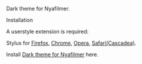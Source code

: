 Dark theme for Nyafilmer.

Installation

A userstyle extension is required:

Stylus for <a href="https://addons.mozilla.org/en-US/firefox/addon/styl-us/" rel="nofollow">Firefox</a>, <a href="https://chrome.google.com/webstore/detail/stylus/clngdbkpkpeebahjckkjfobafhncgmne" rel="nofollow">Chrome</a>, <a href="https://addons.opera.com/en-gb/extensions/details/stylus/" rel="nofollow">Opera</a>, <a href="https://cascadea.app/" rel="nofollow">Safari(Cascadea)</a>.

Install <a href="https://raw.githubusercontent.com/Jimpin/Nyafilmer123/blob/master/nyafilmer.user.css" rel="nofollow">Dark theme for Nyafilmer</a> here.
